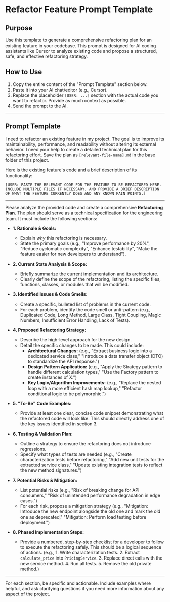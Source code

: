 # Refactor Feature Prompt Template

## Purpose

Use this template to generate a comprehensive refactoring plan for an existing feature in your codebase. This prompt is designed for AI coding assistants like Cursor to analyze existing code and propose a structured, safe, and effective refactoring strategy.

## How to Use

1.  Copy the entire content of the "Prompt Template" section below.
2.  Paste it into your AI chat/editor (e.g., Cursor).
3.  Replace the placeholder `[USER: ...]` section with the actual code you want to refactor. Provide as much context as possible.
4.  Send the prompt to the AI.

---

## Prompt Template

I need to refactor an existing feature in my project. The goal is to improve its maintainability, performance, and readability without altering its external behavior. I need your help to create a detailed technical plan for this refactoring effort.
Save the plan as `[relevant-file-name].md` in the base folder of this project.

Here is the existing feature's code and a brief description of its functionality:

`[USER: PASTE THE RELEVANT CODE FOR THE FEATURE TO BE REFACTORED HERE. INCLUDE MULTIPLE FILES IF NECESSARY, AND PROVIDE A BRIEF DESCRIPTION OF WHAT THE FEATURE CURRENTLY DOES AND ANY KNOWN PAIN POINTS.]`

---

Please analyze the provided code and create a comprehensive **Refactoring Plan**. The plan should serve as a technical specification for the engineering team. It must include the following sections:

*   **1. Rationale & Goals:**
    *   Explain *why* this refactoring is necessary.
    *   State the primary goals (e.g., "Improve performance by 20%", "Reduce cyclomatic complexity", "Enhance testability", "Make the feature easier for new developers to understand").

*   **2. Current State Analysis & Scope:**
    *   Briefly summarize the current implementation and its architecture.
    *   Clearly define the scope of the refactoring, listing the specific files, functions, classes, or modules that will be modified.

*   **3. Identified Issues & Code Smells:**
    *   Create a specific, bulleted list of problems in the current code.
    *   For each problem, identify the code smell or anti-pattern (e.g., Duplicated Code, Long Method, Large Class, Tight Coupling, Magic Numbers, Insufficient Error Handling, Lack of Tests).

*   **4. Proposed Refactoring Strategy:**
    *   Describe the high-level approach for the new design.
    *   Detail the specific changes to be made. This could include:
        *   **Architectural Changes:** (e.g., "Extract business logic into a dedicated service class," "Introduce a data transfer object (DTO) to standardize the API response.")
        *   **Design Pattern Application:** (e.g., "Apply the Strategy pattern to handle different calculation types," "Use the Factory pattern to create instances of X.")
        *   **Key Logic/Algorithm Improvements:** (e.g., "Replace the nested loop with a more efficient hash map lookup," "Refactor conditional logic to be polymorphic.")

*   **5. "To-Be" Code Examples:**
    *   Provide at least one clear, concise code snippet demonstrating what the refactored code will look like. This should directly address one of the key issues identified in section 3.

*   **6. Testing & Validation Plan:**
    *   Outline a strategy to ensure the refactoring does not introduce regressions.
    *   Specify what types of tests are needed (e.g., "Create characterization tests before refactoring," "Add new unit tests for the extracted service class," "Update existing integration tests to reflect the new method signatures.")

*   **7. Potential Risks & Mitigation:**
    *   List potential risks (e.g., "Risk of breaking change for API consumers," "Risk of unintended performance degradation in edge cases.")
    *   For each risk, propose a mitigation strategy (e.g., "Mitigation: Introduce the new endpoint alongside the old one and mark the old one as deprecated," "Mitigation: Perform load testing before deployment.")

*   **8. Phased Implementation Steps:**
    *   Provide a numbered, step-by-step checklist for a developer to follow to execute the refactoring safely. This should be a logical sequence of actions. (e.g., 1. Write characterization tests. 2. Extract `calculate_price` into `PricingService`. 3. Replace direct calls with the new service method. 4. Run all tests. 5. Remove the old private method.)

---

For each section, be specific and actionable. Include examples where helpful, and ask clarifying questions if you need more information about any aspect of the project.